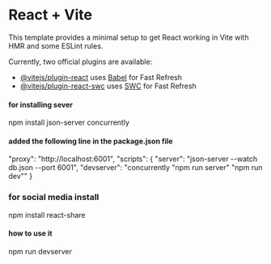 # React + Vite

This template provides a minimal setup to get React working in Vite with HMR and some ESLint rules.

Currently, two official plugins are available:

- [@vitejs/plugin-react](https://github.com/vitejs/vite-plugin-react/blob/main/packages/plugin-react/README.md) uses [Babel](https://babeljs.io/) for Fast Refresh
- [@vitejs/plugin-react-swc](https://github.com/vitejs/vite-plugin-react-swc) uses [SWC](https://swc.rs/) for Fast Refresh


#### for installing sever 
npm install json-server concurrently

#### added the following line in the package.json file
 "proxy": "http://localhost:6001",
 "scripts": {
 "server": "json-server --watch db.json --port 6001",
 "devserver": "concurrently \"npm run server\" \"npm run dev\""
 }
### for social media install
 npm install react-share 



#### how to use it
npm run devserver
